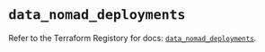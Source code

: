 # `data_nomad_deployments`

Refer to the Terraform Registory for docs: [`data_nomad_deployments`](https://registry.terraform.io/providers/hashicorp/nomad/2.1.0/docs/data-sources/deployments).
